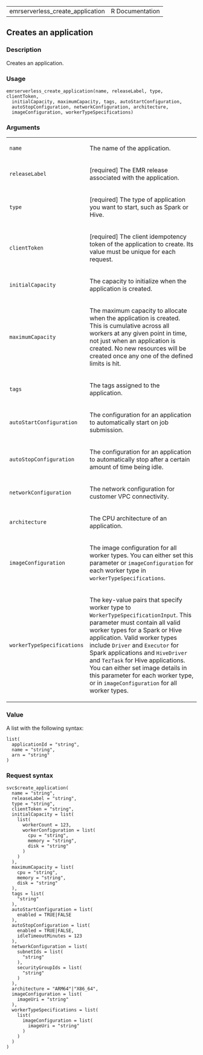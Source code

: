 <table style="width: 100%;">
<tbody>
<tr class="odd">
<td>emrserverless_create_application</td>
<td style="text-align: right;">R Documentation</td>
</tr>
</tbody>
</table>

## Creates an application

### Description

Creates an application.

### Usage

    emrserverless_create_application(name, releaseLabel, type, clientToken,
      initialCapacity, maximumCapacity, tags, autoStartConfiguration,
      autoStopConfiguration, networkConfiguration, architecture,
      imageConfiguration, workerTypeSpecifications)

### Arguments

<table>
<colgroup>
<col style="width: 35%" />
<col style="width: 65%" />
</colgroup>
<tbody>
<tr class="odd">
<td><code id="emrserverless_create_application_:_name">name</code></td>
<td><p>The name of the application.</p></td>
</tr>
<tr class="even">
<td><code
id="emrserverless_create_application_:_releaseLabel">releaseLabel</code></td>
<td><p>[required] The EMR release associated with the
application.</p></td>
</tr>
<tr class="odd">
<td><code id="emrserverless_create_application_:_type">type</code></td>
<td><p>[required] The type of application you want to start, such as
Spark or Hive.</p></td>
</tr>
<tr class="even">
<td><code
id="emrserverless_create_application_:_clientToken">clientToken</code></td>
<td><p>[required] The client idempotency token of the application to
create. Its value must be unique for each request.</p></td>
</tr>
<tr class="odd">
<td><code
id="emrserverless_create_application_:_initialCapacity">initialCapacity</code></td>
<td><p>The capacity to initialize when the application is
created.</p></td>
</tr>
<tr class="even">
<td><code
id="emrserverless_create_application_:_maximumCapacity">maximumCapacity</code></td>
<td><p>The maximum capacity to allocate when the application is created.
This is cumulative across all workers at any given point in time, not
just when an application is created. No new resources will be created
once any one of the defined limits is hit.</p></td>
</tr>
<tr class="odd">
<td><code id="emrserverless_create_application_:_tags">tags</code></td>
<td><p>The tags assigned to the application.</p></td>
</tr>
<tr class="even">
<td><code
id="emrserverless_create_application_:_autoStartConfiguration">autoStartConfiguration</code></td>
<td><p>The configuration for an application to automatically start on
job submission.</p></td>
</tr>
<tr class="odd">
<td><code
id="emrserverless_create_application_:_autoStopConfiguration">autoStopConfiguration</code></td>
<td><p>The configuration for an application to automatically stop after
a certain amount of time being idle.</p></td>
</tr>
<tr class="even">
<td><code
id="emrserverless_create_application_:_networkConfiguration">networkConfiguration</code></td>
<td><p>The network configuration for customer VPC connectivity.</p></td>
</tr>
<tr class="odd">
<td><code
id="emrserverless_create_application_:_architecture">architecture</code></td>
<td><p>The CPU architecture of an application.</p></td>
</tr>
<tr class="even">
<td><code
id="emrserverless_create_application_:_imageConfiguration">imageConfiguration</code></td>
<td><p>The image configuration for all worker types. You can either set
this parameter or <code>imageConfiguration</code> for each worker type
in <code>workerTypeSpecifications</code>.</p></td>
</tr>
<tr class="odd">
<td><code
id="emrserverless_create_application_:_workerTypeSpecifications">workerTypeSpecifications</code></td>
<td><p>The key-value pairs that specify worker type to
<code>WorkerTypeSpecificationInput</code>. This parameter must contain
all valid worker types for a Spark or Hive application. Valid worker
types include <code>Driver</code> and <code>Executor</code> for Spark
applications and <code>HiveDriver</code> and <code>TezTask</code> for
Hive applications. You can either set image details in this parameter
for each worker type, or in <code>imageConfiguration</code> for all
worker types.</p></td>
</tr>
</tbody>
</table>

### Value

A list with the following syntax:

    list(
      applicationId = "string",
      name = "string",
      arn = "string"
    )

### Request syntax

    svc$create_application(
      name = "string",
      releaseLabel = "string",
      type = "string",
      clientToken = "string",
      initialCapacity = list(
        list(
          workerCount = 123,
          workerConfiguration = list(
            cpu = "string",
            memory = "string",
            disk = "string"
          )
        )
      ),
      maximumCapacity = list(
        cpu = "string",
        memory = "string",
        disk = "string"
      ),
      tags = list(
        "string"
      ),
      autoStartConfiguration = list(
        enabled = TRUE|FALSE
      ),
      autoStopConfiguration = list(
        enabled = TRUE|FALSE,
        idleTimeoutMinutes = 123
      ),
      networkConfiguration = list(
        subnetIds = list(
          "string"
        ),
        securityGroupIds = list(
          "string"
        )
      ),
      architecture = "ARM64"|"X86_64",
      imageConfiguration = list(
        imageUri = "string"
      ),
      workerTypeSpecifications = list(
        list(
          imageConfiguration = list(
            imageUri = "string"
          )
        )
      )
    )
